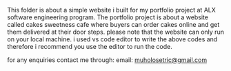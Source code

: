 This folder is about a simple website i built for my portfolio project at ALX software engineering program. The portfolio project is about a website called cakes sweetness cafe where buyers can order cakes online and get them delivered at their door steps. please note that the website can only run on your local machine.
i used vs code editor to write the above codes and therefore i recommend you use the editor to run the code.

for any enquiries contact me through:
	email: muholosetric@gmail.com
